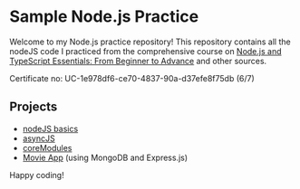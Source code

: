 # Sample Node.js Practice

Welcome to my Node.js practice repository! This repository contains all the nodeJS code I practiced from the comprehensive course on [Node.js and TypeScript Essentials: From Beginner to Advance](https://www.udemy.com/course/nodejs-getting-started/) and other sources. 

Certificate no: UC-1e978df6-ce70-4837-90a-d37efe8f75db (6/7)

## Projects
* [nodeJS basics](https://github.com/Samuelcy/nodejs-practice/tree/main/nodeJsBasics)
* [asyncJS](https://github.com/Samuelcy/nodejs-practice/tree/main/asyncJs)
* [coreModules](https://github.com/Samuelcy/nodejs-practice/tree/main/coreModules)
* [Movie App](https://github.com/Samuelcy/movie-app/tree/main) (using MongoDB and Express.js)

Happy coding!
